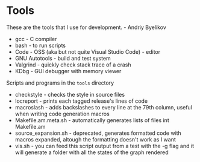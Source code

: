 # Tools

These are the tools that I use for development. - Andriy Byelikov
- gcc - C compiler
- bash - to run scripts
- Code - OSS (aka but not quite Visual Studio Code) - editor
- GNU Autotools - build and test system
- Valgrind - quickly check stack trace of a crash
- KDbg - GUI debugger with memory viewer

Scripts and programs in the ```tools``` directory
- checkstyle - checks the style in source files
- locreport - prints each tagged release's lines of code
- macroslash - adds backslashes to every line at the 79th column, useful when
  writing code generation macros
- Makefile.am.meta.sh - automatically generates lists of files int Makefile.am
- source_expansion.sh - deprecated, generates formatted code with macros
  expanded, altough the formatting doesn't work as I want
- vis.sh - you can feed this script output from a test with the -g flag and it
  will generate a folder with all the states of the graph rendered
